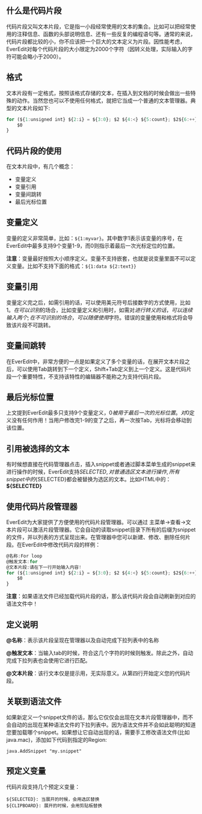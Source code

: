 ## 什么是代码片段
代码片段又叫文本片段，它是指一小段经常使用的文本的集合。比如可以把经常使用的注释信息、函数的头部说明信息、还有一些反复的编程语句等。通常的来说，代码片段都比较的小，你不应该把一个巨大的文本定义为片段。因性能考虑，EverEdit对每个代码片段的大小限定为2000个字符（因转义处理，实际输入的字符可能会略小于2000）。

## 格式
文本片段有一定格式，按照该格式存储的文本，在插入到文档的时候会做出一些特殊的动作。当然您也可以不使用任何格式，就把它当成一个普通的文本管理器。典型的文本片段如下:

```js
for (${1:unsigned int} ${2:i} = ${3:0}; $2 ${4:<} ${5:count}; $2${6:++}) {
    $0
}
```

## 代码片段的使用
在文本片段中，有几个概念：
* 变量定义
* 变量引用
* 变量间跳转
* 最后光标位置

## 变量定义
变量的定义非常简单，比如：`${1:myvar}`。其中数字1表示该变量的序号，在EverEdit中最多支持9个变量1-9，而0则指示着最后一次光标定位的位置。

**注意**：变量最好按照大小顺序定义。变量不支持嵌套，也就是说变量里面不可以定义变量。比如不支持下面的格式：`${1:data ${2:text}}`

## 变量引用
变量定义完之后，如需引用的话，可以使用美元符号后接数字的方式使用，比如$1。在可以识别$的场合，比如变量定义和引用时，如需对$进行转义的话，可以连续输入两个$$;在不可识别的场合，可以随便使用$字符。错误的变量使用和格式将会导致该片段不可跳转。

## 变量间跳转
在EverEdit中，非常方便的一点是如果定义了多个变量的话，在展开文本片段之后，可以使用Tab跳转到下一个定义，Shift+Tab定义到上一个定义。这是代码片段一个重要特性，不支持该特性的编辑器不能称之为支持代码片段。

## 最后光标位置
上文提到EverEdit最多只支持9个变量定义，$0被用于最后一次的光标位置。对$0定义没有任何作用！当用户修改完1-9的变了之后，再一次按Tab，光标将会移动到该位置。

## 引用被选择的文本
有时候想直接在代码管理器点击，插入snippet或者通过脚本菜单生成的snippet来进行操作的时候，EverEdit支持${SELECTED},对普通选区文本进行操作,所有snippet中的${SELECTED}都会被替换为选区的文本。比如HTML中的：<b>${SELECTED}</b>

## 使用代码片段管理器
EverEdit为大家提供了方便使用的代码片段管理器。可以通过 主菜单→查看→文本片段可以激活片段管理器。它会自动的读取snippet目录下所有的后缀为snippet的文件，并以列表的方式呈现出来。在管理器中您可以新建、修改、删除任何片段。在EverEdit中修改代码片段的样例：

```js
@名称:For loop
@触发文本:for
@文本片段:请在下一行开始输入内容!
for (${1:unsigned int} ${2:i} = ${3:0}; $2 ${4:<} ${5:count}; $2${6:++}) {
	$0
}
```

**注意**：如果语法文件已经加载代码片段的话，那么该代码片段会自动刷新到对应的语法文件中！

## 定义说明
**@名称**：表示该片段呈现在管理器以及自动完成下拉列表中的名称

**@触发文本**：当输入tab的时候，符合这几个字符的时候则触发。除此之外，自动完成下拉列表也会使用它进行匹配。

**@文本片段**：该行文本仅是提示用，无实际意义。从第四行开始定义您的代码片段。

## 关联到语法文件
如果新定义一个snippet文件的话，那么它仅仅会出现在文本片段管理器中，而不会自动的出现在某种语法文件的下拉列表中。因为语法文件并不会如此聪明的知道您要加载哪个snippet。如果想让它自动出现的话，需要手工修改语法文件(比如java.mac)，添加如下代码到指定的Region:

```
java.AddSnippet "my.snippet"
```

## 预定义变量
代码片段支持几个预定义变量：

```
${SELECTED}: 当展开的时候，会用选区替换
${CLIPBOARD}: 展开的时候，会用剪贴板替换
```